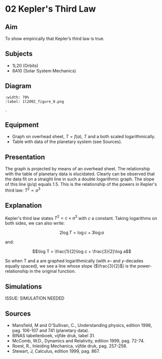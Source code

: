 # 02 Kepler's Third Law 
    
## Aim   
 To show empirically that Kepler’s third law is true.    
  
## Subjects   
* 1L20 (Orbits)
* 8A10 (Solar System Mechanics)   

## Diagram
   
```{figure} figures/figure_0.png
:width: 70%  
:label: 1l2002_figure_0.png  

. 
```
     
## Equipment   
 *  Graph on overhead sheet, $T=f(a)$, $T$ and a both scaled logarithmically. 
 *  Table with data of the planetary system (see Sources). 
  
## Presentation   
 The graph is projected by means of an overhead sheet. The relationship with the table of planetary data is elucidated. Clearly can be observed that the data fit on a straight line in such a double logarithmic graph. The slope of this line ($p/q$) equals 1.5. This is the relationship of the powers in Kepler's third law: $T^2\propto a^3$
  
## Explanation   
 Kepler's third law states  $T^2=c \times a^3$ with $c$ a constant. Taking logarithms on both sides, we can also write:

 $$2\log T = \log c + 3\log a$$ 

 and:

 $$\log T = \frac{1}{2}\log c + \frac{3}{2}\log a$$
 
 So when T and a are graphed logarithmically (with $x$– and $y$-decades equally spaced), we see a line whose slope ($\frac{3}{2}$) is the power-relationship in the original function.   
  
## Simulations   
 <!-- On the internet you can find many simulations that are appropriate. For instance on: www.walter-fendt.de , www.physics.sjsu.edu/Tomley/demos.htm and www.astro.unl.edu/naap/pos/animations/kepler.swf .    -->
ISSUE: SIMULATION NEEDED

## Sources
 *  Mansfield, M and O'Sullivan, C., Understanding physics, edition 1998, pag. 106-107 and 741  (planetary data). 
 *  BINAS tabellenboek, vijfde druk, tabel 31. 
 *  McComb, W.D., Dynamics and Relativity, edition 1999, pag. 72-74. 
 *  Roest, R., Inleiding Mechanica, vijfde druk, pag. 257-258. 
 *  Stewart, J, Calculus, edition 1999, pag. 867.
  